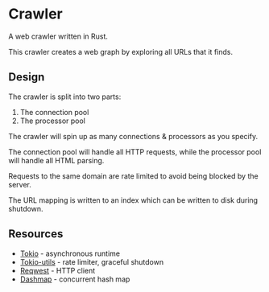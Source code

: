 # Crawler

A web crawler written in Rust.

This crawler creates a web graph by exploring all URLs that it finds.

## Design

The crawler is split into two parts:

1. The connection pool
2. The processor pool

The crawler will spin up as many connections & processors as you specify. 

The connection pool will handle all HTTP requests, while the processor pool will handle all HTML parsing.

Requests to the same domain are rate limited to avoid being blocked by the server.

The URL mapping is written to an index which can be written to disk during shutdown.

## Resources

- [Tokio](https://crates.io/crates/tokio) - asynchronous runtime
- [Tokio-utils](https://crates.io/crates/tokio-utils) - rate limiter, graceful shutdown
- [Reqwest](https://crates.io/crates/reqwest/) - HTTP client
- [Dashmap](https://crates.io/crates/dashmap/) - concurrent hash map